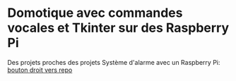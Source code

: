 # Domotique avec commandes vocales et Tkinter sur des Raspberry Pi

Des projets proches des projets Système d'alarme avec un Raspberry Pi: <a href="https://github.com/ugolabo/systeme_alarme_rpi">bouton droit vers repo</a>

